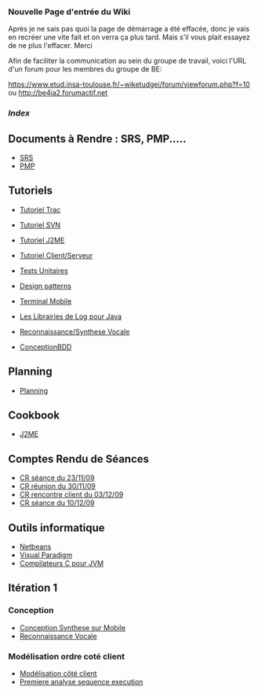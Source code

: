 ### Nouvelle Page d'entrée du Wiki ###
Après je ne sais pas quoi la page de démarrage a été effacée, donc je vais en recréer une vite fait et on verra ça plus tard.
Mais s'il vous plait essayez de ne plus l'effacer.
Merci

Afin de faciliter la communication au sein du groupe de travail, voici l'URL d'un forum pour les membres du groupe de BE:

https://www.etud.insa-toulouse.fr/~wiketudgei/forum/viewforum.php?f=10 ou http://be4ia2.forumactif.net

### _Index_ ###
## Documents à Rendre : SRS, PMP..... ##
  * [SRS](SRS.md)
  * [PMP](PMP.md)
## Tutoriels ##
  * [Tutoriel Trac](TutorielTrac.md)
  * [Tutoriel SVN](TutorielSVN.md)
  * [Tutoriel J2ME](TutorielJ2ME.md)
  * [Tutoriel Client/Serveur](TutorielClientServeur.md)
  * [Tests Unitaires](TestsUnitaires.md)
  * [Design patterns](DesignPatterns.md)
  * [Terminal Mobile](TerminalMobile.md)
  * [Les Librairies de Log pour Java](LesLibrairiesdeLogpourJava.md)
  * [Reconnaissance/Synthese Vocale](ReconnaissanceSynthesevocale.md)

  * [ConceptionBDD](ConceptionBDD.md)
## Planning ##
  * [Planning](Planning.md)
## Cookbook ##
  * [J2ME](http://docs.google.com/View?id=dfk57dk7_1d73v8sdp)
## Comptes Rendu de Séances ##
  * [CR séance du 23/11/09](CompteRenduI.md)
  * [CR réunion du 30/11/09](CompteRenduII.md)
  * [CR rencontre client du 03/12/09](CompteRenduIII.md)
  * [CR séance du 10/12/09](CompteRenduIV.md)

## Outils informatique ##
  * [Netbeans](Netbeans.md)
  * [Visual Paradigm](VisualParadigm.md)
  * [Compilateurs C pour JVM](OutilsCJava.md)

## Itération 1 ##
### Conception ###
  * [Conception Synthese sur Mobile](ConceptionSyntheseSurMobile.md)
  * [Reconnaissance Vocale](ReconnaissanceVocale.md)
### Modélisation ordre coté client ###
  * [Modélisation côté client](ModelisationCoteClient.md)
  * [Premiere analyse sequence execution](PremiereAnalyseSequenceExecution.md)